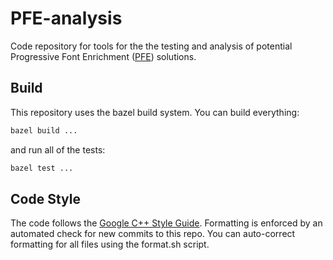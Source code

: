 # PFE-analysis
Code repository for tools for the the testing and analysis of potential Progressive Font Enrichment ([PFE](https://github.com/w3c/PFE)) solutions.

## Build
This repository uses the bazel build system. You can build everything:

```sh
bazel build ...
```

and run all of the tests:
```sh
bazel test ...
```

## Code Style
The code follows the [Google C++ Style Guide](https://google.github.io/styleguide/cppguide.html). Formatting is enforced by an automated check for new commits to this repo. You can auto-correct formatting for all files using the format.sh script.

